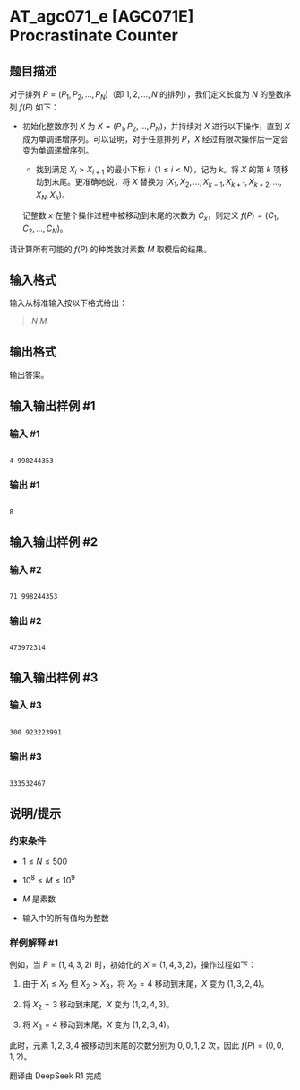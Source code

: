 # AT_agc071_e [AGC071E] Procrastinate Counter

## 题目描述

[problemUrl]: https://atcoder.jp/contests/agc071/tasks/agc071_e

对于排列 $P = (P_1, P_2, \dots, P_N)$（即 $1, 2, \dots, N$ 的排列），我们定义长度为 $N$ 的整数序列 $f(P)$ 如下：

- 初始化整数序列 $X$ 为 $X = (P_1, P_2, \dots, P_N)$，并持续对 $X$ 进行以下操作，直到 $X$ 成为单调递增序列。可以证明，对于任意排列 $P$，$X$ 经过有限次操作后一定会变为单调递增序列。  
  
  - 找到满足 $X_i > X_{i+1}$ 的最小下标 $i$（$1 \leq i < N$），记为 $k$。将 $X$ 的第 $k$ 项移动到末尾。更准确地说，将 $X$ 替换为 $(X_1, X_2, \dots, X_{k-1}, X_{k+1}, X_{k+2}, \dots, X_N, X_{k})$。  
  
  记整数 $x$ 在整个操作过程中被移动到末尾的次数为 $C_x$，则定义 $f(P) = (C_1, C_2, \dots, C_N)$。

请计算所有可能的 $f(P)$ 的种类数对素数 $M$ 取模后的结果。

## 输入格式

输入从标准输入按以下格式给出：

> $N$ $M$

## 输出格式

输出答案。

## 输入输出样例 #1

### 输入 #1

```
4 998244353
```

### 输出 #1

```
8
```

## 输入输出样例 #2

### 输入 #2

```
71 998244353
```

### 输出 #2

```
473972314
```

## 输入输出样例 #3

### 输入 #3

```
300 923223991
```

### 输出 #3

```
333532467
```

## 说明/提示

### 约束条件

- $1 \leq N \leq 500$
- $10^8 \leq M \leq 10^9$
- $M$ 是素数
- 输入中的所有值均为整数

### 样例解释 #1

例如，当 $P = (1, 4, 3, 2)$ 时，初始化的 $X = (1, 4, 3, 2)$，操作过程如下：  
1. 由于 $X_1 \leq X_2$ 但 $X_2 > X_3$，将 $X_2 = 4$ 移动到末尾，$X$ 变为 $(1, 3, 2, 4)$。  
2. 将 $X_2 = 3$ 移动到末尾，$X$ 变为 $(1, 2, 4, 3)$。  
3. 将 $X_3 = 4$ 移动到末尾，$X$ 变为 $(1, 2, 3, 4)$。  
此时，元素 $1, 2, 3, 4$ 被移动到末尾的次数分别为 $0, 0, 1, 2$ 次，因此 $f(P) = (0, 0, 1, 2)$。

翻译由 DeepSeek R1 完成